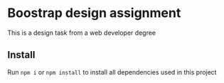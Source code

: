 # Boostrap design assignment
This is a design task from a web developer degree

## Install
Run `npm i` or `npm install` to install all dependencies used in this project
